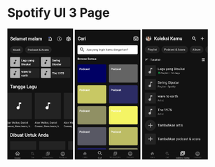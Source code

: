 # Spotify UI 3 Page

<p float="left">
  <img src="https://github.com/WageSapta/spotify-ui/blob/master/flutter_01.png" width="150" padding="10"/>
  <img src="https://github.com/WageSapta/spotify-ui/blob/master/flutter_02.png" width="150" padding="10"/> 
  <img src="https://github.com/WageSapta/spotify-ui/blob/master/flutter_03.png" width="150" padding="10"/>
</p>
